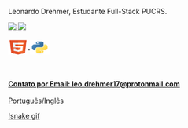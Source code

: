 Leonardo Drehmer, Estudante Full-Stack PUCRS.
<div>
   <a href="https://github.com/Leonardo-Drehmer">
   <img height="180em" src="https://github-readme-stats.vercel.app/api?username=Leonardo-Drehmer&show_icons=true&theme=tokyonight&include_all_commits=true&count_private=true"/>
   <img height="180em" src="https://github-readme-stats.vercel.app/api/top-langs/?username=Leonardo-Drehmer&layout=compact&langs_count=6&theme=tokyonight"/>
</div>

<div style="display: inline_block"><br>
  <img align="center" alt="HTML" height="30" width="40" src="https://raw.githubusercontent.com/devicons/devicon/master/icons/html5/html5-original.svg">
  <img align="center" alt="Python" height="30" width="40" src="https://raw.githubusercontent.com/devicons/devicon/master/icons/python/python-original.svg">
</div>
<br>
<div>   
<br><br>
  <strong>Contato por Email: leo.drehmer17@protonmail.com</strong>
<br>
<br>
 Português/Inglês
</div>
 
!snake gif
